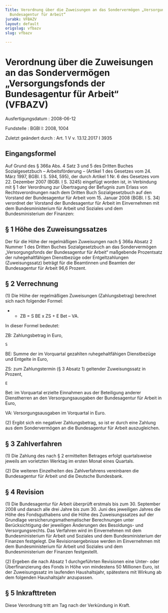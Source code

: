 ```yaml
---
Title: Verordnung über die Zuweisungen an das Sondervermögen „Versorgungsfonds der
  Bundesagentur für Arbeit“
jurabk: VFBAZV
layout: default
origslug: vfbazv
slug: vfbazv

---
```


# Verordnung über die Zuweisungen an das Sondervermögen „Versorgungsfonds der Bundesagentur für Arbeit“ (VFBAZV)

Ausfertigungsdatum
:   2008-06-12

Fundstelle
:   BGBl I: 2008, 1004

Zuletzt geändert durch
:   Art. 1 V v. 13.12.2017 I 3935


## Eingangsformel

Auf Grund des § 366a Abs. 4 Satz 3 und 5 des Dritten Buches
Sozialgesetzbuch – Arbeitsförderung – (Artikel 1 des Gesetzes vom 24.
März 1997, BGBl. I S. 594, 595), der durch Artikel 1 Nr. 6 des
Gesetzes vom 22. Dezember 2007 (BGBl. I S. 3245) eingefügt worden ist,
in Verbindung mit § 1 der Verordnung zur Übertragung der Befugnis zum
Erlass von Rechtsverordnungen nach dem Dritten Buch Sozialgesetzbuch
auf den Vorstand der Bundesagentur für Arbeit vom 15. Januar 2008
(BGBl. I S. 34) verordnet der Vorstand der Bundesagentur für Arbeit im
Einvernehmen mit dem Bundesministerium für Arbeit und Soziales und dem
Bundesministerium der Finanzen:


## § 1 Höhe des Zuweisungssatzes

Der für die Höhe der regelmäßigen Zuweisungen nach § 366a Absatz 2
Nummer 1 des Dritten Buches Sozialgesetzbuch an das Sondervermögen
„Versorgungsfonds der Bundesagentur für Arbeit“ maßgebende Prozentsatz
der ruhegehaltfähigen Dienstbezüge oder Entgeltzahlungen
(Zuweisungssatz) beträgt für die Beamtinnen und Beamten der
Bundesagentur für Arbeit 96,6 Prozent.


## § 2 Verrechnung

(1) Die Höhe der regelmäßigen Zuweisungen (Zahlungsbetrag) berechnet
sich nach folgender Formel:

*    *   ZB = S
        BE                        x ZS + E
        Bet                        – VA.



In dieser Formel bedeutet:

ZB: Zahlungsbetrag in Euro,


    S
BE: Summe der im Vorquartal gezahlten ruhegehaltfähigen Dienstbezüge und
    Entgelte in Euro,


ZS: zum Zahlungstermin (§ 3 Absatz 1) geltender Zuweisungssatz in Prozent,


    E
Bet: im Vorquartal erzielte Einnahmen aus der Beteiligung anderer
    Dienstherren an den Versorgungsausgaben der Bundesagentur für Arbeit
    in Euro,


VA: Versorgungsausgaben im Vorquartal in Euro.




(2) Ergibt sich ein negativer Zahlungsbetrag, so ist er durch eine
Zahlung aus dem Sondervermögen an die Bundesagentur für Arbeit
auszugleichen.


## § 3 Zahlverfahren

(1) Die Zahlung des nach § 2 ermittelten Betrages erfolgt
quartalsweise jeweils am vorletzten Werktag im ersten Monat eines
Quartals.

(2) Die weiteren Einzelheiten des Zahlverfahrens vereinbaren die
Bundesagentur für Arbeit und die Deutsche Bundesbank.


## § 4 Revision

(1) Die Bundesagentur für Arbeit überprüft erstmals bis zum 30.
September 2008 und danach alle drei Jahre bis zum 30. Juni des
jeweiligen Jahres die Höhe des Fondsguthabens und die Höhe des
Zuweisungssatzes auf der Grundlage versicherungsmathematischer
Berechnungen unter Berücksichtigung der jeweiligen Änderungen des
Besoldungs- und Versorgungsrechts. Das Verfahren wird im Einvernehmen
mit dem Bundesministerium für Arbeit und Soziales und dem
Bundesministerium der Finanzen festgelegt. Die Revisionsergebnisse
werden im Einvernehmen mit dem Bundesministerium für Arbeit und
Soziales und dem Bundesministerium der Finanzen festgestellt.

(2) Ergeben die nach Absatz 1 durchgeführten Revisionen eine Unter-
oder Überfinanzierung des Fonds in Höhe von mindestens 50 Millionen
Euro, ist der Zuweisungssatz im laufenden Haushaltsjahr, spätestens
mit Wirkung ab dem folgenden Haushaltsjahr anzupassen.


## § 5 Inkrafttreten

Diese Verordnung tritt am Tag nach der Verkündung in Kraft.

